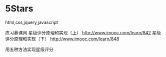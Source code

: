 # 5Stars
html,css,jquery,javascript

练习慕课网
星级评分原理和实现（上）
http://www.imooc.com/learn/842
星级评分原理和实现（下）
http://www.imooc.com/learn/848

用五种方法实现星级评分
